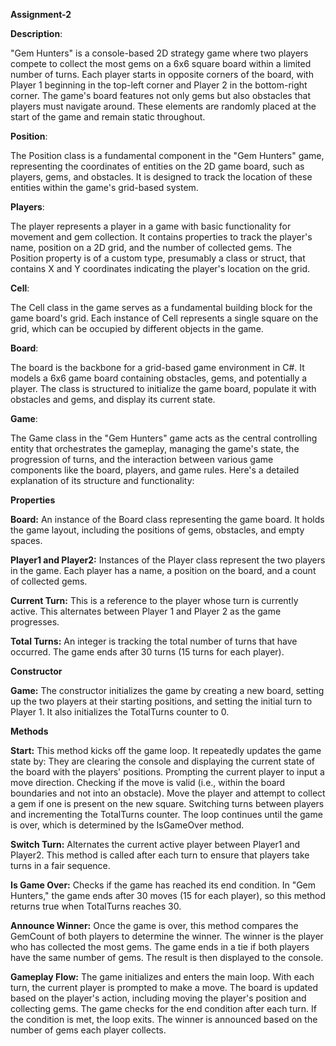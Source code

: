 **Assignment-2**


**Description**:

"Gem Hunters" is a console-based 2D strategy game where two players compete to collect the most gems on a 6x6 square board within a limited number of turns. Each player starts in opposite corners of the board, with Player 1 beginning in the top-left corner and Player 2 in the bottom-right corner. The game's board features not only gems but also obstacles that players must navigate around. These elements are randomly placed at the start of the game and remain static throughout.


**Position**:

The Position class is a fundamental component in the "Gem Hunters" game, representing the coordinates of entities on the 2D game board, such as players, gems, and obstacles. It is designed to track the location of these entities within the game's grid-based system.

**Players**:

The player represents a player in a game with basic functionality for movement and gem collection. It contains properties to track the player's name, position on a 2D grid, and the number of collected gems. The Position property is of a custom type, presumably a class or struct, that contains X and Y coordinates indicating the player's location on the grid.

**Cell**:

The Cell class in the game serves as a fundamental building block for the game board's grid. Each instance of Cell represents a single square on the grid, which can be occupied by different objects in the game.

**Board**:

The board is the backbone for a grid-based game environment in C#. It models a 6x6 game board containing obstacles, gems, and potentially a player. The class is structured to initialize the game board, populate it with obstacles and gems, and display its current state. 

**Game**:

The Game class in the "Gem Hunters" game acts as the central controlling entity that orchestrates the gameplay, managing the game's state, the progression of turns, and the interaction between various game components like the board, players, and game rules. Here's a detailed explanation of its structure and functionality:

**Properties**

**Board:** 
An instance of the Board class representing the game board. It holds the game layout, including the positions of gems, obstacles, and empty spaces.

**Player1 and Player2:**
Instances of the Player class represent the two players in the game. Each player has a name, a position on the board, and a count of collected gems.

**Current Turn:** 
This is a reference to the player whose turn is currently active. This alternates between Player 1 and Player 2 as the game progresses.

**Total Turns:** 
An integer is tracking the total number of turns that have occurred. The game ends after 30 turns (15 turns for each player).

**Constructor**

**Game:** 
The constructor initializes the game by creating a new board, setting up the two players at their starting positions, and setting the initial turn to Player 1. It also initializes the TotalTurns counter to 0.

**Methods**

**Start:** This method kicks off the game loop. It repeatedly updates the game state by:
They are clearing the console and displaying the current state of the board with the players' positions.
Prompting the current player to input a move direction.
Checking if the move is valid (i.e., within the board boundaries and not into an obstacle).
Move the player and attempt to collect a gem if one is present on the new square.
Switching turns between players and incrementing the TotalTurns counter.
The loop continues until the game is over, which is determined by the IsGameOver method.

**Switch Turn:** 
Alternates the current active player between Player1 and Player2. This method is called after each turn to ensure that players take turns in a fair sequence.

**Is Game Over:**
Checks if the game has reached its end condition. In "Gem Hunters," the game ends after 30 moves (15 for each player), so this method returns true when TotalTurns reaches 30.

**Announce Winner:**
Once the game is over, this method compares the GemCount of both players to determine the winner. The winner is the player who has collected the most gems. The game ends in a tie if both players have the same number of gems. The result is then displayed to the console.

**Gameplay Flow:**
The game initializes and enters the main loop.
With each turn, the current player is prompted to make a move.
The board is updated based on the player's action, including moving the player's position and collecting gems.
The game checks for the end condition after each turn. If the condition is met, the loop exits.
The winner is announced based on the number of gems each player collects.


